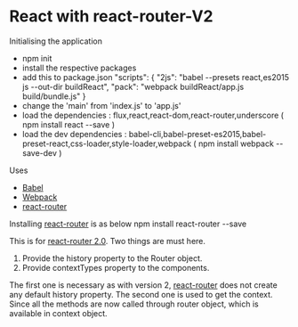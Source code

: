 React with react-router-V2 
==============================

Initialising the application
 - npm init
 - install the respective packages
 - add this to package.json
 "scripts": {
     "2js": "babel --presets react,es2015 js --out-dir buildReact",
     "pack": "webpack buildReact/app.js build/bundle.js"
   }
 - change the 'main' from 'index.js' to 'app.js'
 - load the dependencies : flux,react,react-dom,react-router,underscore ( npm install react --save )
 - load the dev dependencies : babel-cli,babel-preset-es2015,babel-preset-react,css-loader,style-loader,webpack ( npm install webpack --save-dev )


Uses
 - [Babel][2]
 - [Webpack][3]
 - [react-router][1]

Installing [react-router][1] is as below
 npm install react-router --save

This is for [react-router 2.0][1]. Two things are must here.
 1. Provide the history property to the Router object.
 2. Provide contextTypes property to the components.

The first one is necessary as with version 2, [react-router][1] does not create any default history property. The second one is used to get the context. Since all the methods are now called through router object, which is available in context object.






[1]: https://github.com/rackt/react-router
[2]: https://babeljs.io/
[3]: https://webpack.github.io/

